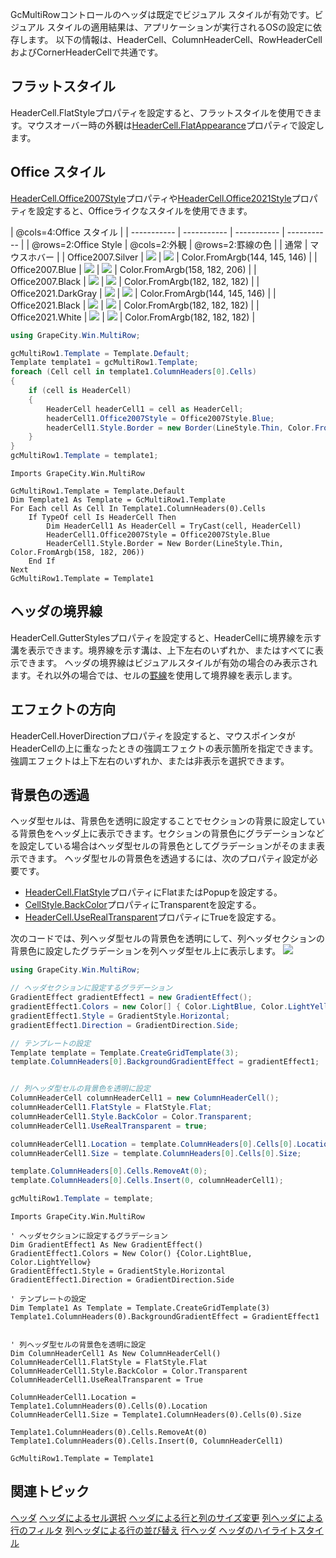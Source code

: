 GcMultiRowコントロールのヘッダは既定でビジュアル スタイルが有効です。ビジュアル スタイルの適用結果は、アプリケーションが実行されるOSの設定に依存します。
以下の情報は、HeaderCell、ColumnHeaderCell、RowHeaderCellおよびCornerHeaderCellで共通です。

## フラットスタイル

HeaderCell.FlatStyleプロパティを設定すると、フラットスタイルを使用できます。マウスオーバー時の外観は[HeaderCell.FlatAppearance](gcdocsite__documentlink?toc-item-id=28eae7a6-3a3d-4cbe-bb98-ce84f006ca64)プロパティで設定します。

## Office スタイル

[HeaderCell.Office2007Style](gcdocsite__documentlink?toc-item-id=482276aa-0e92-4101-976b-10bd82748275)プロパティや[HeaderCell.Office2021Style](gcdocsite__documentlink?toc-item-id=6c5fc8e8-f93d-4d49-a33f-68695746033f)プロパティを設定すると、Officeライクなスタイルを使用できます。

| @cols=4:Office スタイル |
| ----------- | ----------- | ----------- | ----------- |
| @rows=2:Office Style | @cols=2:外観 | @rows=2:罫線の色 |
| 通常 | マウスホバー |
| Office2007.Silver | ![](/DOCUMENT_SITE_LINK_PREFIX_HERE/document-site-files/images/f148c511-6e98-4b55-9904-150a375d5825/images/userguide/header_style_office2007_silver_normal.png) | ![](/DOCUMENT_SITE_LINK_PREFIX_HERE/document-site-files/images/f148c511-6e98-4b55-9904-150a375d5825/images/userguide/header_style_office2007_silver_mousehover.png) | Color.FromArgb(144, 145, 146) |
| Office2007.Blue | ![](/DOCUMENT_SITE_LINK_PREFIX_HERE/document-site-files/images/f148c511-6e98-4b55-9904-150a375d5825/images/userguide/header_style_office2007_blue_normal.png) | ![](/DOCUMENT_SITE_LINK_PREFIX_HERE/document-site-files/images/f148c511-6e98-4b55-9904-150a375d5825/images/userguide/header_style_office2007_blue_mousehover.png) | Color.FromArgb(158, 182, 206) |
| Office2007.Black | ![](/DOCUMENT_SITE_LINK_PREFIX_HERE/document-site-files/images/f148c511-6e98-4b55-9904-150a375d5825/images/userguide/header_style_office2007_black_normal.png) | ![](/DOCUMENT_SITE_LINK_PREFIX_HERE/document-site-files/images/f148c511-6e98-4b55-9904-150a375d5825/images/userguide/header_style_office2007_black_mousehover.png) | Color.FromArgb(182, 182, 182) |
| Office2021.DarkGray | ![](/DOCUMENT_SITE_LINK_PREFIX_HERE/document-site-files/images/f148c511-6e98-4b55-9904-150a375d5825/images/userguide/header_style_office2021_darkgray_normal.png) | ![](/DOCUMENT_SITE_LINK_PREFIX_HERE/document-site-files/images/f148c511-6e98-4b55-9904-150a375d5825/images/userguide/header_style_office2021_darkgray_mousehover.png) | Color.FromArgb(144, 145, 146) |
| Office2021.Black | ![](/DOCUMENT_SITE_LINK_PREFIX_HERE/document-site-files/images/f148c511-6e98-4b55-9904-150a375d5825/images/userguide/header_style_office2021_black_normal.png) | ![](/DOCUMENT_SITE_LINK_PREFIX_HERE/document-site-files/images/f148c511-6e98-4b55-9904-150a375d5825/images/userguide/header_style_office2021_black_mousehover.png) | Color.FromArgb(182, 182, 182) |
| Office2021.White | ![](/DOCUMENT_SITE_LINK_PREFIX_HERE/document-site-files/images/f148c511-6e98-4b55-9904-150a375d5825/images/userguide/header_style_office2021_white_normal.png) | ![](/DOCUMENT_SITE_LINK_PREFIX_HERE/document-site-files/images/f148c511-6e98-4b55-9904-150a375d5825/images/userguide/header_style_office2021_white_mousehover.png) | Color.FromArgb(182, 182, 182) |

```csharp
using GrapeCity.Win.MultiRow;

gcMultiRow1.Template = Template.Default;
Template template1 = gcMultiRow1.Template;
foreach (Cell cell in template1.ColumnHeaders[0].Cells)
{
    if (cell is HeaderCell)
    {
        HeaderCell headerCell1 = cell as HeaderCell;
        headerCell1.Office2007Style = Office2007Style.Blue;
        headerCell1.Style.Border = new Border(LineStyle.Thin, Color.FromArgb(158, 182, 206));
    }
}
gcMultiRow1.Template = template1;
```

```vbnet
Imports GrapeCity.Win.MultiRow

GcMultiRow1.Template = Template.Default
Dim Template1 As Template = GcMultiRow1.Template
For Each cell As Cell In Template1.ColumnHeaders(0).Cells
    If TypeOf cell Is HeaderCell Then
        Dim HeaderCell1 As HeaderCell = TryCast(cell, HeaderCell)
        HeaderCell1.Office2007Style = Office2007Style.Blue
        HeaderCell1.Style.Border = New Border(LineStyle.Thin, Color.FromArgb(158, 182, 206))
    End If
Next
GcMultiRow1.Template = Template1
```

## ヘッダの境界線

HeaderCell.GutterStylesプロパティを設定すると、HeaderCellに境界線を示す溝を表示できます。境界線を示す溝は、上下左右のいずれか、またはすべてに表示できます。
ヘッダの境界線はビジュアルスタイルが有効の場合のみ表示されます。それ以外の場合では、セルの[罫線](gcdocsite__documentlink?toc-item-id=1f3aedd3-7f2e-404f-9b1c-a035fb3a0028)を使用して境界線を表示します。

## エフェクトの方向

HeaderCell.HoverDirectionプロパティを設定すると、マウスポインタがHeaderCellの上に重なったときの強調エフェクトの表示箇所を指定できます。強調エフェクトは上下左右のいずれか、または非表示を選択できます。

## 背景色の透過

ヘッダ型セルは、背景色を透明に設定することでセクションの背景に設定している背景色をヘッダ上に表示できます。セクションの背景色にグラデーションなどを設定している場合はヘッダ型セルの背景色としてグラデーションがそのまま表示できます。
ヘッダ型セルの背景色を透過するには、次のプロパティ設定が必要です。

* [HeaderCell.FlatStyle](gcdocsite__documentlink?toc-item-id=9159bbc8-541f-4e22-9658-b9ff7f7b7ef3)プロパティにFlatまたはPopupを設定する。
* [CellStyle.BackColor](gcdocsite__documentlink?toc-item-id=16f42b48-c9f2-440f-bbdc-3cdb7234a23c)プロパティにTransparentを設定する。
* [HeaderCell.UseRealTransparent](gcdocsite__documentlink?toc-item-id=05d6dc38-79c7-408f-b2dc-a944b57736c9)プロパティにTrueを設定する。

次のコードでは、列ヘッダ型セルの背景色を透明にして、列ヘッダセクションの背景色に設定したグラデーションを列ヘッダ型セル上に表示します。
![](/DOCUMENT_SITE_LINK_PREFIX_HERE/document-site-files/images/f148c511-6e98-4b55-9904-150a375d5825/images/userguide/header_style_transparent.png)

```csharp
using GrapeCity.Win.MultiRow;

// ヘッダセクションに設定するグラデーション
GradientEffect gradientEffect1 = new GradientEffect();
gradientEffect1.Colors = new Color[] { Color.LightBlue, Color.LightYellow };
gradientEffect1.Style = GradientStyle.Horizontal;
gradientEffect1.Direction = GradientDirection.Side;

// テンプレートの設定
Template template = Template.CreateGridTemplate(3);
template.ColumnHeaders[0].BackgroundGradientEffect = gradientEffect1;


// 列ヘッダ型セルの背景色を透明に設定
ColumnHeaderCell columnHeaderCell1 = new ColumnHeaderCell();
columnHeaderCell1.FlatStyle = FlatStyle.Flat;
columnHeaderCell1.Style.BackColor = Color.Transparent;
columnHeaderCell1.UseRealTransparent = true;

columnHeaderCell1.Location = template.ColumnHeaders[0].Cells[0].Location;
columnHeaderCell1.Size = template.ColumnHeaders[0].Cells[0].Size;

template.ColumnHeaders[0].Cells.RemoveAt(0);
template.ColumnHeaders[0].Cells.Insert(0, columnHeaderCell1);

gcMultiRow1.Template = template;
```

```vbnet
Imports GrapeCity.Win.MultiRow
                                                                
' ヘッダセクションに設定するグラデーション
Dim GradientEffect1 As New GradientEffect()
GradientEffect1.Colors = New Color() {Color.LightBlue, Color.LightYellow}
GradientEffect1.Style = GradientStyle.Horizontal
GradientEffect1.Direction = GradientDirection.Side

' テンプレートの設定
Dim Template1 As Template = Template.CreateGridTemplate(3)
Template1.ColumnHeaders(0).BackgroundGradientEffect = GradientEffect1


' 列ヘッダ型セルの背景色を透明に設定
Dim ColumnHeaderCell1 As New ColumnHeaderCell()
ColumnHeaderCell1.FlatStyle = FlatStyle.Flat
ColumnHeaderCell1.Style.BackColor = Color.Transparent
ColumnHeaderCell1.UseRealTransparent = True

ColumnHeaderCell1.Location = Template1.ColumnHeaders(0).Cells(0).Location
ColumnHeaderCell1.Size = Template1.ColumnHeaders(0).Cells(0).Size

Template1.ColumnHeaders(0).Cells.RemoveAt(0)
Template1.ColumnHeaders(0).Cells.Insert(0, ColumnHeaderCell1)

GcMultiRow1.Template = Template1
```

## 関連トピック

[ヘッダ](gcdocsite__documentlink?toc-item-id=b6a8b45a-2db8-4ffc-8c99-d5b6c5824ddd)
[ヘッダによるセル選択](gcdocsite__documentlink?toc-item-id=b7382e19-e827-417e-9e88-6011b4836b2f)
[ヘッダによる行と列のサイズ変更](gcdocsite__documentlink?toc-item-id=7ce7c90d-3e70-485d-82b9-55dd525c82b0)
[列ヘッダによる行のフィルタ](gcdocsite__documentlink?toc-item-id=bb220af2-09dc-4d51-a882-9df03363c4af)
[列ヘッダによる行の並び替え](gcdocsite__documentlink?toc-item-id=8e79ba17-0253-40a0-93d7-8f081ef9c676)
[行ヘッダ](gcdocsite__documentlink?toc-item-id=3d7bd8ef-a1b3-4b08-9b49-bf62fcb1770a)
[ヘッダのハイライトスタイル](gcdocsite__documentlink?toc-item-id=361cf0ad-9fc0-484d-be14-c12c7c17add4)